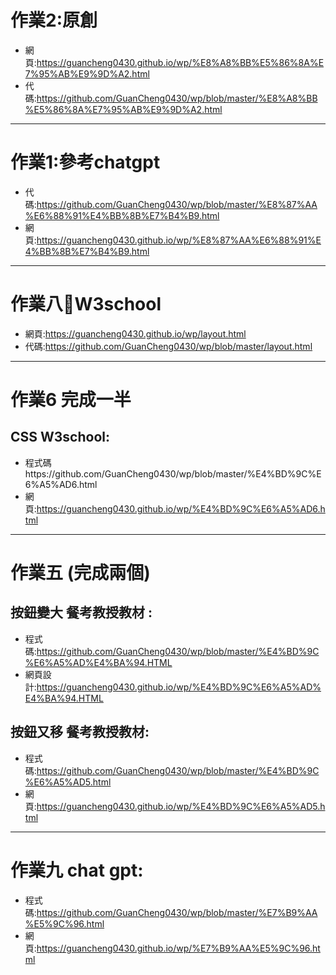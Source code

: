 # 作業2:原創
* 網頁:https://guancheng0430.github.io/wp/%E8%A8%BB%E5%86%8A%E7%95%AB%E9%9D%A2.html
* 代碼:https://github.com/GuanCheng0430/wp/blob/master/%E8%A8%BB%E5%86%8A%E7%95%AB%E9%9D%A2.html

--------------------------------------------------------------------------

# 作業1:參考chatgpt
* 代碼:https://github.com/GuanCheng0430/wp/blob/master/%E8%87%AA%E6%88%91%E4%BB%8B%E7%B4%B9.html
* 網頁:https://guancheng0430.github.io/wp/%E8%87%AA%E6%88%91%E4%BB%8B%E7%B4%B9.html

-------------------------------------------------------------------

# 作業八🥇W3school
* 網頁:https://guancheng0430.github.io/wp/layout.html
* 代碼:https://github.com/GuanCheng0430/wp/blob/master/layout.html

------------------

# 作業6 完成一半
## CSS W3school:
* 程式碼https://github.com/GuanCheng0430/wp/blob/master/%E4%BD%9C%E6%A5%AD6.html
* 網頁:https://guancheng0430.github.io/wp/%E4%BD%9C%E6%A5%AD6.html

--------------------
# 作業五 (完成兩個)
## 按鈕變大 餐考教授教材 :
* 程式碼:https://github.com/GuanCheng0430/wp/blob/master/%E4%BD%9C%E6%A5%AD%E4%BA%94.HTML
* 網頁設計:https://guancheng0430.github.io/wp/%E4%BD%9C%E6%A5%AD%E4%BA%94.HTML

## 按鈕又移 餐考教授教材:
* 程式碼:https://github.com/GuanCheng0430/wp/blob/master/%E4%BD%9C%E6%A5%AD5.html
* 網頁:https://guancheng0430.github.io/wp/%E4%BD%9C%E6%A5%AD5.html
-----------------------------------------------------------------

# 作業九 chat gpt:
* 程式碼:https://github.com/GuanCheng0430/wp/blob/master/%E7%B9%AA%E5%9C%96.html
* 網頁:https://guancheng0430.github.io/wp/%E7%B9%AA%E5%9C%96.html

  
